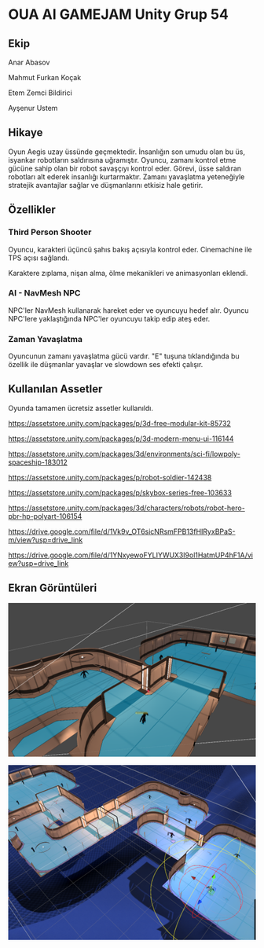 
# OUA AI GAMEJAM Unity Grup 54

## Ekip

Anar Abasov

Mahmut Furkan Koçak

Etem Zemci Bildirici

Ayşenur Ustem

## Hikaye

Oyun Aegis uzay üssünde geçmektedir. İnsanlığın son umudu olan bu üs, isyankar robotların saldırısına uğramıştır. Oyuncu, zamanı kontrol etme gücüne sahip olan bir robot savaşçıyı kontrol eder. Görevi, üsse saldıran robotları alt ederek insanlığı kurtarmaktır. Zamanı yavaşlatma yeteneğiyle stratejik avantajlar sağlar ve düşmanlarını etkisiz hale getirir.




## Özellikler

### Third Person Shooter

Oyuncu, karakteri üçüncü şahıs bakış açısıyla kontrol eder.
Cinemachine ile TPS açısı sağlandı.

Karaktere zıplama, nişan alma, ölme mekanikleri ve animasyonları eklendi.

### AI - NavMesh NPC

NPC'ler NavMesh kullanarak hareket eder ve oyuncuyu hedef alır.
Oyuncu NPC'lere yaklaştığında NPC'ler oyuncuyu takip edip ateş eder.

### Zaman Yavaşlatma 

Oyuncunun zamanı yavaşlatma gücü vardır. "E" tuşuna tıklandığında bu özellik ile düşmanlar yavaşlar ve slowdown ses efekti çalışır.


## Kullanılan Assetler

Oyunda tamamen ücretsiz assetler kullanıldı.

https://assetstore.unity.com/packages/p/3d-free-modular-kit-85732

https://assetstore.unity.com/packages/p/3d-modern-menu-ui-116144

https://assetstore.unity.com/packages/3d/environments/sci-fi/lowpoly-spaceship-183012

https://assetstore.unity.com/packages/p/robot-soldier-142438

https://assetstore.unity.com/packages/p/skybox-series-free-103633

https://assetstore.unity.com/packages/3d/characters/robots/robot-hero-pbr-hp-polyart-106154

https://drive.google.com/file/d/1Vk9v_OT6sicNRsmFPB13fHIRyxBPaS-m/view?usp=drive_link

https://drive.google.com/file/d/1YNxyewoFYLIYWUX3I9ol1HatmUP4hF1A/view?usp=drive_link

## Ekran Görüntüleri

![Nav Mesh1](Images/image1.png)

![Nav Mesh2](Images/image2.png)


  

